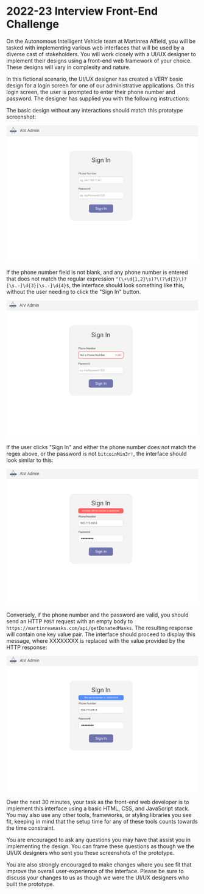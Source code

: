 # 2022-23 Interview Front-End Challenge

On the Autonomous Intelligent Vehicle team at Martinrea Alfield, you will be tasked with implementing various web interfaces that will be used by a diverse cast of stakeholders. You will work closely with a UI/UX designer to implement their designs using a front-end web framework of your choice. These designs will vary in complexity and nature.

In this fictional scenario, the UI/UX designer has created a VERY basic design for a login screen for one of our administrative applications. On this login screen, the user is prompted to enter their phone number and password. The designer has supplied you with the following instructions:

The basic design without any interactions should match this prototype screenshot:

![Basic Design](ss1.png)

If the phone number field is not blank, and any phone number is entered that does not match the regular expression `^(\+\d{1,2}\s)?\(?\d{3}\)?[\s.-]\d{3}[\s.-]\d{4}$`, the interface should look something like this, without the user needing to click the "Sign In" button.

![Invalid Password](ss2.png)

If the user clicks "Sign In" and either the phone number does not match the regex above, or the password is not `bitcoinMin3r!`, the interface should look similar to this:

![Invalid Credentials](ss3.png)

Conversely, if the phone number and the password are valid, you should send an HTTP `POST` request with an empty body to `https://martinreamasks.com/api/getDonatedMasks`. The resulting response will contain one key value pair. The interface should proceed to display this message, where XXXXXXXX is replaced with the value provided by the HTTP response:

![Invalid Credentials](ss4.png)

Over the next 30 minutes, your task as the front-end web developer is to implement this interface using a basic HTML, CSS, and JavaScript stack. You may also use any other tools, frameworks, or styling libraries you see fit, keeping in mind that the setup time for any of these tools counts towards the time constraint.

You are encouraged to ask any questions you may have that assist you in implementing the design. You can frame these questions as though we the UI/UX designers who sent you these screenshots of the prototype.

You are also strongly encouraged to make changes where you see fit that improve the overall user-experience of the interface. Please be sure to discuss your changes to us as though we were the UI/UX designers who built the prototype.
